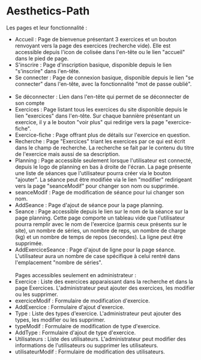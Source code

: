 # Aesthetics-Path
Les pages et leur fonctionnalité :<br>
- Accueil : Page de bienvenue présentant 3 exercices et un bouton renvoyant vers la page des exercices (recherche vide). Elle est accessible depuis l'icon de colisée dans l'en-tête ou le lien "accueil" dans le pied de page.<br>
- S'inscrire : Page d'inscription basique, disponible depuis le lien "s'inscrire" dans l'en-tête.<br>
- Se connecter : Page de connexion basique, disponible depuis le lien "se connecter" dans l'en-tête, avec la fonctionnalité "mot de passe oublié".<br><br>
- Se déconnecter : Lien dans l'en-tête qui permet de se déconnecter de son compte
- Exercices : Page listant tous les exercices du site disponible depuis le lien "exercices" dans l'en-tête. Sur chaque bannière présentant un exercice, il y a le bouton "voir plus" qui redirige vers la page "exercice-fiche".<br>
- Exercice-fiche : Page offrant plus de détails sur l'exercice en question.<br>
- Recherche : Page "Exercices" triant les exercices par ce qui est écrit dans le champ de recherche. La recherche se fait par le contenu du titre de l'exercice mais aussi de sa description.<br>
- Planning : Page accessible seulement lorsque l'utilisateur est connecté, depuis le logo de planning en bas à droite de l'écran. La page présente une liste de séances que l'utilisateur pourra créer via le bouton "ajouter". La séance peut être modifiée via le lien "modifier" redirigeant vers la page "seanceModif" pour changer son nom ou supprimée.<br>
- seanceModif : Page de modification de séance pour lui changer son nom.<br>
- AddSeance : Page d'ajout de séance pour la page planning.<br>
- Seance : Page accessible depuis le lien sur le nom de la séance sur la page planning. Cette page comporte un tableau vide que l'utilisateur pourra remplir avec le nom de l'exercice (parmis ceux présents sur le site), un nombre de séries, un nombre de reps, un nombre de charge (kg) et un nombre de temps de repos (secondes). La ligne peut être supprimée.<br>
- AddExerciceSeance : Page d'ajout de ligne pour la page séance. L'utilisateur aura un nombre de case spécifique à celui rentré dans l'emplacement "nombre de séries".<br><br>
Pages accessibles seulement en administrateur :<br>
- Exercice : Liste des exercices apparaissant dans la recherche et dans la page Exercices. L'administrateur peut ajouter des exercices, les modifier ou les supprimer.<br>
- exerciceModif : Formulaire de modification d'exercice.<br>
- AddExercice : Formulaire d'ajout d'exercice.<br>
- Type : Liste des types d'exercice. L'administrateur peut ajouter des types, les modifier ou les supprimer.<br>
- typeModif : Formulaire de modification de type d'exercice.<br>
- AddType : Formulaire d'ajout de type d'exercice.<br>
- Utilisateurs : Liste des utilisateurs. L'administrateur peut modifier des informations de l'utilisateurs ou supprimer les utilisateurs.<br>
- utilisateurModif : Formulaire de modification des utilisateurs.<br>
